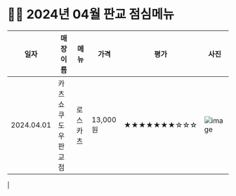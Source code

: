 # 🥘🍳 2024년 04월 판교 점심메뉴
|일자|매장이름|메뉴|가격|평가|사진|
|--|--|--|--|--|--|
|2024.04.01|카츠쇼쿠도우 판교점|로스카츠|13,000원|★★★★★★★☆☆☆|![image](https://github.com/hanjoongcho/CheatSheet/assets/7098851/c783739e-7d19-43cf-8a47-462768580e13)
|
